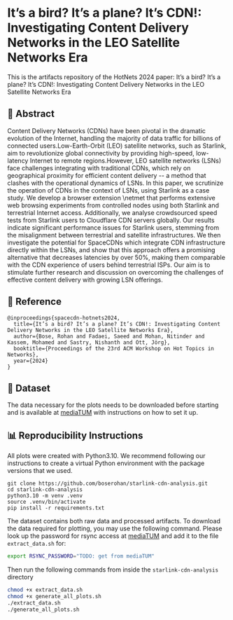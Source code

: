 # It’s a bird? It’s a plane? It’s CDN!: Investigating Content Delivery Networks in the LEO Satellite Networks Era

This is the artifacts repository of the HotNets 2024 paper: It’s a bird? It’s a plane? It’s CDN!: Investigating Content Delivery Networks in the LEO Satellite Networks Era

## 📖 Abstract
Content Delivery Networks (CDNs) have been pivotal in the dramatic evolution of the Internet, handling the majority of data traffic for billions of connected users.Low-Earth-Orbit (LEO) satellite networks, such as Starlink, aim to revolutionize global connectivity by providing high-speed, low-latency Internet to remote regions.However, LEO satellite networks (LSNs) face challenges integrating with traditional CDNs, which rely on geographical proximity for efficient content delivery -- a method that clashes with the operational dynamics of LSNs. In this paper, we scrutinize the operation of CDNs in the context of LSNs, using Starlink as a case study. We develop a browser extension \netmet  that performs extensive web browsing experiments from controlled nodes using both Starlink and terrestrial Internet access. Additionally, we analyse crowdsourced speed tests from Starlink users to Cloudflare CDN servers globally. Our results indicate significant performance issues for Starlink users, stemming from the misalignment between terrestrial and satellite infrastructures. We then investigate the potential for SpaceCDNs which integrate CDN infrastructure directly within the LSNs, and show that this approach offers a promising alternative that decreases latencies by over 50%, making them comparable with the CDN experience of users behind terrestrial ISPs. Our aim is to stimulate further research and discussion on overcoming the challenges of effective content delivery with growing LSN offerings.

## 📝 Reference 
```
@inproceedings{spacecdn-hotnets2024,
  title={It’s a bird? It’s a plane? It’s CDN!: Investigating Content Delivery Networks in the LEO Satellite Networks Era},
  author={Bose, Rohan and Fadaei, Saeed and Mohan, Nitinder and Kassem, Mohamed and Sastry, Nishanth and Ott, Jörg},
  booktitle={Proceedings of the 23rd ACM Workshop on Hot Topics in Networks},
  year={2024}
}
```

## 💾 Dataset

The data necessary for the plots needs to be downloaded before starting and is available at [mediaTUM](https://mediatum.ub.tum.de/1756495) with instructions on how to set it up. 


## 📊 Reproducibility Instructions
All plots were created with Python3.10. We recommend following our instructions to create a virtual Python environment with the package versions that we used.

```
git clone https://github.com/boserohan/starlink-cdn-analysis.git
cd starlink-cdn-analysis
python3.10 -m venv .venv
source .venv/bin/activate
pip install -r requirements.txt
```

The dataset contains both raw data and processed artifacts. To download the data required for plotting, you may use the following command. Please look up the password for rsync access at [mediaTUM](https://mediatum.ub.tum.de/1756495) and add it to the file ```extract_data.sh``` for:

```sh
export RSYNC_PASSWORD="TODO: get from mediaTUM"
```

Then run the following commands from inside the ```starlink-cdn-analysis``` directory
``` sh
chmod +x extract_data.sh
chmod +x generate_all_plots.sh
./extract_data.sh
./generate_all_plots.sh
```